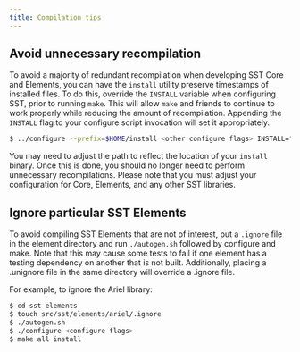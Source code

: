 ```yaml
---
title: Compilation tips
---
```


## Avoid unnecessary recompilation
To avoid a majority of redundant recompilation when developing SST Core and Elements, you can have the `install` utility preserve timestamps of installed files. To do this, override the `INSTALL` variable when configuring SST, prior to running `make`. This will allow `make` and friends to continue to work properly while reducing the amount of recompilation. Appending the `INSTALL` flag to your configure script invocation will set it appropriately. 

```sh
$ ../configure --prefix=$HOME/install <other configure flags> INSTALL="/usr/bin/install -p"
```

You may need to adjust the path to reflect the location of your `install` binary.
Once this is done, you should no longer need to perform unnecessary recompilations.
Please note that you must adjust your configuration for Core, Elements, and any other SST libraries.

## Ignore particular SST Elements 
To avoid compiling SST Elements that are not of interest, put a `.ignore` file in the element directory and run `./autogen.sh` followed by configure and make. Note that this may cause some tests to fail if one element has a testing dependency on another that is not built. Additionally, placing a .unignore file in the same directory will override a .ignore file.

For example, to ignore the Ariel library:
```sh
$ cd sst-elements
$ touch src/sst/elements/ariel/.ignore
$ ./autogen.sh
$ ./configure <configure flags>
$ make all install
```


